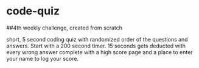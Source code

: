 # code-quiz

##4th weekly challenge, created from scratch

short, 5 second coding quiz with randomized order of the questions and answers.
Start with a 200 second timer. 15 seconds gets deducted with every wrong answer
complete with a high score page and a place to enter your name to log your score.

